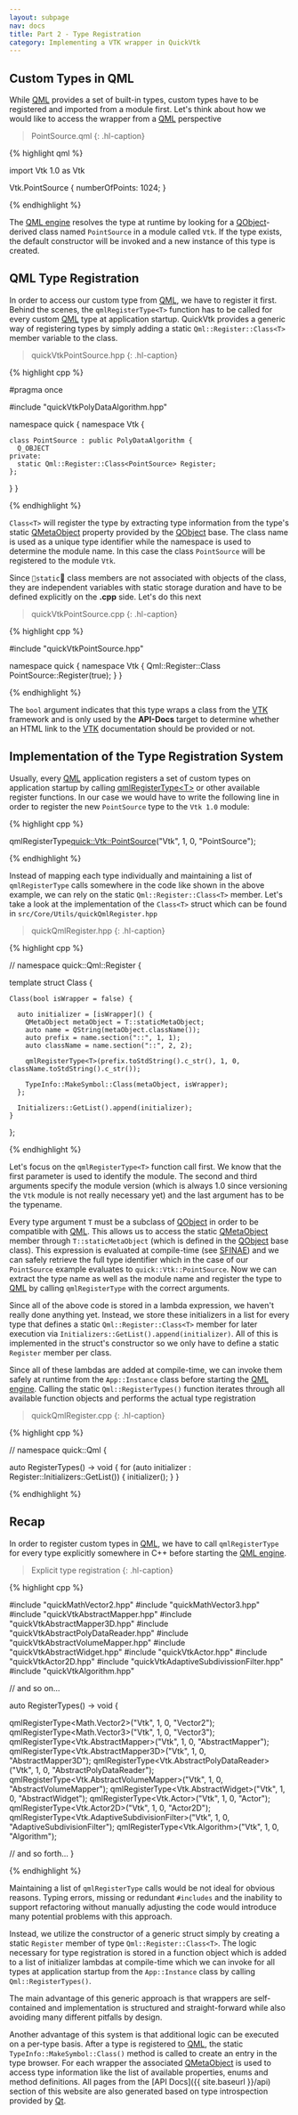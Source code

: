 ```yaml
---
layout: subpage
nav: docs
title: Part 2 - Type Registration
category: Implementing a VTK wrapper in QuickVtk
---
```

## Custom Types in QML
While [QML](https://doc.qt.io/qt-5/qtqml-index.html) provides a set of built-in types, custom types have to be registered and imported from a module first. Let's think about how we would like to access the wrapper from a [QML](https://doc.qt.io/qt-5/qtqml-index.html) perspective

>PointSource.qml
{: .hl-caption}

{% highlight qml %}

import Vtk 1.0 as Vtk

Vtk.PointSource {
  numberOfPoints: 1024;
}

{% endhighlight %}  

The [QML engine](https://doc.qt.io/qt-5/qqmlengine.html) resolves the type at runtime by looking for a [QObject](https://doc.qt.io/qt-5/qobject.html)-derived class named `PointSource` in a module called `Vtk`. If the type exists, the default constructor will be invoked and a new instance of this type is created.

## QML Type Registration
In order to access our custom type from [QML](https://doc.qt.io/qt-5/qtqml-index.html), we have to register it first. Behind the scenes, the `qmlRegisterType<T>` function has to be called for every custom [QML](https://doc.qt.io/qt-5/qtqml-index.html) type at application startup. QuickVtk provides a generic way of registering types by simply adding a static `Qml::Register::Class<T>` member variable to the class.

>quickVtkPointSource.hpp
{: .hl-caption}

{% highlight cpp %}

#pragma once

#include "quickVtkPolyDataAlgorithm.hpp"

namespace quick {
  namespace Vtk {

    class PointSource : public PolyDataAlgorithm {
      Q_OBJECT
    private:
      static Qml::Register::Class<PointSource> Register;
    };
  }
}

{% endhighlight %}

`Class<T>` will register the type by extracting type information from the type's static [QMetaObject](https://doc.qt.io/qt-5/qmetaobject.html) property provided by the [QObject](https://doc.qt.io/qt-5/qobject.html) base. The class name is used as a unique type identifier while the namespace is used to determine the module name. In this case the class `PointSource` will be registered to the module `Vtk`.

Since `static` class members are not associated with objects of the class, they are independent variables with static storage duration and have to be defined explicitly on the **.cpp** side. Let's do this next

>quickVtkPointSource.cpp
{: .hl-caption}

{% highlight cpp %}

#include "quickVtkPointSource.hpp"

namespace quick {
  namespace Vtk {
    Qml::Register::Class<PointSource> PointSource::Register(true);
  }
}

{% endhighlight %}

The `bool` argument indicates that this type wraps a class from the [VTK](https://vtk.org/) framework and is only used by the **API-Docs** target to determine whether an HTML link to the [VTK](https://vtk.org/) documentation should be provided or not.

## Implementation of the Type Registration System
Usually, every [QML](https://doc.qt.io/qt-5/qtqml-index.html) application registers a set of custom types on application startup by calling [qmlRegisterType\<T\>](https://doc.qt.io/qt-5/qqmlengine.html#qmlRegisterType-2) or other available register functions. In our case we would have to write the following line in order to register the new `PointSource` type to the `Vtk 1.0` module:

{% highlight cpp %}

qmlRegisterType<quick::Vtk::PointSource>("Vtk", 1, 0, "PointSource");

{% endhighlight %}

Instead of mapping each type individually and maintaining a list of `qmlRegisterType` calls somewhere in the  code like shown in the above example, we can rely on the static `Qml::Register::Class<T>` member. Let's take a look at the implementation of the `Class<T>` struct which can be found in `src/Core/Utils/quickQmlRegister.hpp`

>quickQmlRegister.hpp
{: .hl-caption}

{% highlight cpp %}

// namespace quick::Qml::Register {

  template <class T>
  struct Class {

    Class(bool isWrapper = false) {

      auto initializer = [isWrapper]() {
        QMetaObject metaObject = T::staticMetaObject;
        auto name = QString(metaObject.className());
        auto prefix = name.section("::", 1, 1);
        auto className = name.section("::", 2, 2);

        qmlRegisterType<T>(prefix.toStdString().c_str(), 1, 0, className.toStdString().c_str());

        TypeInfo::MakeSymbol::Class(metaObject, isWrapper);
      };

      Initializers::GetList().append(initializer);
    }
  };

{% endhighlight %}

Let's focus on the `qmlRegisterType<T>` function call first. We know that the first parameter is used to identify the module. The second and third arguments specify the module version (which is always 1.0 since versioning the `Vtk` module is not really necessary yet) and the last argument has to be the typename.

Every type argument `T` must be a subclass of [QObject](https://doc.qt.io/qt-5/qobject.html) in order to be compatible with [QML](https://doc.qt.io/qt-5/qtqml-index.html). This allows us to access the static [QMetaObject](https://doc.qt.io/qt-5/qmetaobject.html) member through `T::staticMetaObject` (which is defined in the [QObject](https://doc.qt.io/qt-5/qobject.html) base class). This expression is evaluated at compile-time (see [SFINAE](https://en.cppreference.com/w/cpp/language/sfinae)) and we can safely retrieve the full type identifier which in the case of our `PointSource` example evaluates to `quick::Vtk::PointSource`. Now we can extract the type name as well as the module name and register the type to [QML](https://doc.qt.io/qt-5/qtqml-index.html) by calling `qmlRegisterType` with the correct arguments.

Since all of the above code is stored in a lambda expression, we haven't really done anything yet. Instead, we store these initializers in a list for every type that defines a static `Qml::Register::Class<T>` member for later execution via `Initializers::GetList().append(initializer)`. All of this is implemented in the struct's constructor so we only have to define a static `Register` member per class.

Since all of these lambdas are added at compile-time, we can invoke them safely at runtime from the `App::Instance` class before starting the [QML engine](https://doc.qt.io/qt-5/qqmlengine.html). Calling the static `Qml::RegisterTypes()` function iterates through all available function objects and performs the actual type registration

>quickQmlRegister.cpp
{: .hl-caption}

{% highlight cpp %}

// namespace quick::Qml {

  auto RegisterTypes() -> void {
    for (auto initializer : Register::Initializers::GetList()) {
      initializer();
    }
  }

{% endhighlight %}

## Recap

In order to register custom types in [QML](https://doc.qt.io/qt-5/qtqml-index.html), we have to call `qmlRegisterType` for every type explicitly somewhere in C++ before starting the [QML engine](https://doc.qt.io/qt-5/qqmlengine.html).

>Explicit type registration
{: .hl-caption}

{% highlight cpp %}

#include "quickMathVector2.hpp"
#include "quickMathVector3.hpp"
#include "quickVtkAbstractMapper.hpp"
#include "quickVtkAbstractMapper3D.hpp"
#include "quickVtkAbstractPolyDataReader.hpp"
#include "quickVtkAbstractVolumeMapper.hpp"
#include "quickVtkAbstractWidget.hpp"
#include "quickVtkActor.hpp"
#include "quickVtkActor2D.hpp"
#include "quickVtkAdaptiveSubdivissionFilter.hpp"
#include "quickVtkAlgorithm.hpp"

// and so on...

auto RegisterTypes() -> void {

  qmlRegisterType<Math.Vector2>("Vtk", 1, 0, "Vector2");
  qmlRegisterType<Math.Vector3>("Vtk", 1, 0, "Vector3");
  qmlRegisterType<Vtk.AbstractMapper>("Vtk", 1, 0, "AbstractMapper");
  qmlRegisterType<Vtk.AbstractMapper3D>("Vtk", 1, 0, "AbstractMapper3D");
  qmlRegisterType<Vtk.AbstractPolyDataReader>("Vtk", 1, 0, "AbstractPolyDataReader");
  qmlRegisterType<Vtk.AbstractVolumeMapper>("Vtk", 1, 0, "AbstractVolumeMapper");
  qmlRegisterType<Vtk.AbstractWidget>("Vtk", 1, 0, "AbstractWidget");
  qmlRegisterType<Vtk.Actor>("Vtk", 1, 0, "Actor");
  qmlRegisterType<Vtk.Actor2D>("Vtk", 1, 0, "Actor2D");
  qmlRegisterType<Vtk.AdaptiveSubdivisionFilter>("Vtk", 1, 0, "AdaptiveSubdivisionFilter");
  qmlRegisterType<Vtk.Algorithm>("Vtk", 1, 0, "Algorithm");

  // and so forth...
}

{% endhighlight %}

Maintaining a list of `qmlRegisterType` calls would be not ideal for obvious reasons. Typing errors, missing or redundant `#includes` and the inability to support refactoring without manually adjusting the code would introduce many potential problems with this approach.

Instead, we utilize the constructor of a generic struct simply by creating a static `Register` member of type `Qml::Register::Class<T>`. The logic necessary for type registration is stored in a function object which is added to a list of initializer lambdas at compile-time which we can invoke for all types at application startup from the `App::Instance` class by calling `Qml::RegisterTypes()`.

The main advantage of this generic approach is that wrappers are self-contained and implementation is structured and straight-forward while also avoiding many different pitfalls by design.

Another advantage of this system is that additional logic can be executed on a per-type basis. After a type is registered to [QML](https://doc.qt.io/qt-5/qtqml-index.html), the static `TypeInfo::MakeSymbol::Class()` method is called to create an entry in the type browser. For each wrapper the associated [QMetaObject](https://doc.qt.io/qt-5/qmetaobject.html) is used to access type information like the list of available properties, enums and method definitions. All pages from the [API Docs]({{ site.baseurl }}/api) section of this website are also generated based on type introspection provided by [Qt](https://www.qt.io/).
